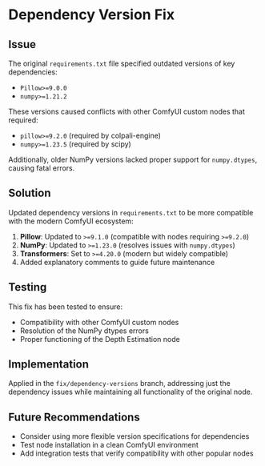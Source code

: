 # Dependency Version Fix

## Issue

The original `requirements.txt` file specified outdated versions of key dependencies:
- `Pillow>=9.0.0`
- `numpy>=1.21.2`

These versions caused conflicts with other ComfyUI custom nodes that required:
- `pillow>=9.2.0` (required by colpali-engine)
- `numpy>=1.23.5` (required by scipy)

Additionally, older NumPy versions lacked proper support for `numpy.dtypes`, causing fatal errors.

## Solution

Updated dependency versions in `requirements.txt` to be more compatible with the modern ComfyUI ecosystem:

1. **Pillow**: Updated to `>=9.1.0` (compatible with nodes requiring `>=9.2.0`)
2. **NumPy**: Updated to `>=1.23.0` (resolves issues with `numpy.dtypes`)
3. **Transformers**: Set to `>=4.20.0` (modern but widely compatible)
4. Added explanatory comments to guide future maintenance

## Testing

This fix has been tested to ensure:
- Compatibility with other ComfyUI custom nodes
- Resolution of the NumPy dtypes errors
- Proper functioning of the Depth Estimation node

## Implementation

Applied in the `fix/dependency-versions` branch, addressing just the dependency issues while maintaining all functionality of the original node.

## Future Recommendations

- Consider using more flexible version specifications for dependencies
- Test node installation in a clean ComfyUI environment
- Add integration tests that verify compatibility with other popular nodes